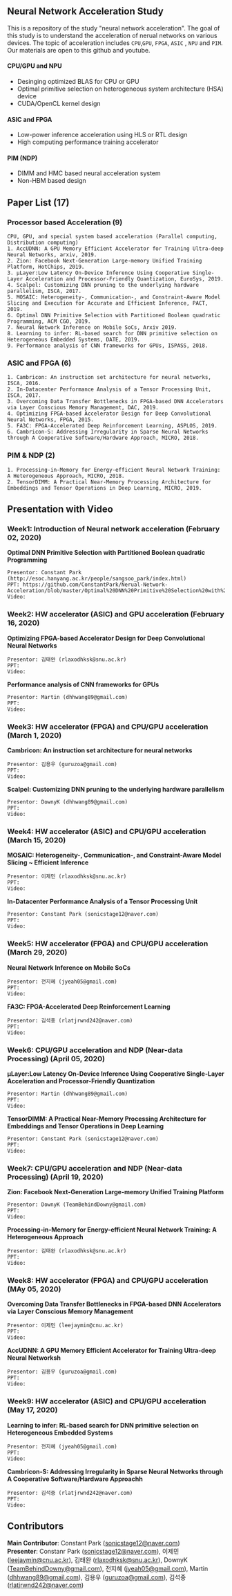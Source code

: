 ## Neural Network Acceleration Study
This is a repository of the study "neural network acceleration". The goal of this study is to understand the acceleration of nerual networks on various devices. The topic of acceleration includes `CPU`,`GPU`, `FPGA`, `ASIC` , `NPU` and `PIM`. Our materials are open to this github and youtube.

#### CPU/GPU and NPU
- Desinging optimized BLAS for CPU or GPU
- Optimal primitive selection on heterogeneous system architecture (HSA) device
- CUDA/OpenCL kernel design

#### ASIC and FPGA
- Low-power inference acceleration using HLS or RTL design
- High computing performance training accelerator

#### PIM (NDP)
- DIMM and HMC based neural acceleration system
- Non-HBM based design

## Paper List (17)
### Processor based Acceleration (9)
	CPU, GPU, and special system based acceleration (Parallel computing, Distribution computing)
	1. AccUDNN: A GPU Memory Efficient Accelerator for Training Ultra-deep Neural Networks, arxiv, 2019.
	2. Zion: Facebook Next-Generation Large-memory Unified Training Platform, HotChips, 2019.
	3. µLayer:Low Latency On-Device Inference Using Cooperative Single-Layer Acceleration and Processor-Friendly Quantization, EuroSys, 2019.
	4. Scalpel: Customizing DNN pruning to the underlying hardware parallelism, ISCA, 2017.
	5. MOSAIC: Heterogeneity-, Communication-, and Constraint-Aware Model Slicing and Execution for Accurate and Efficient Inference, PACT, 2019.
	6. Optimal DNN Primitive Selection with Partitioned Boolean quadratic Programming, ACM CGO, 2019.
	7. Neural Network Inference on Mobile SoCs, Arxiv 2019.
	8. Learning to infer: RL-based search for DNN primitive selection on Heterogeneous Embedded Systems, DATE, 2019.
	9. Performance analysis of CNN frameworks for GPUs, ISPASS, 2018.
  

### ASIC and FPGA (6)
	1. Cambricon: An instruction set architecture for neural networks, ISCA, 2016.
	2. In-Datacenter Performance Analysis of a Tensor Processing Unit, ISCA, 2017.
	3. Overcoming Data Transfer Bottlenecks in FPGA-based DNN Accelerators via Layer Conscious Memory Management, DAC, 2019.
	4. Optimizing FPGA-based Accelerator Design for Deep Convolutional Neural Networks, FPGA, 2015.
	5. FA3C: FPGA-Accelerated Deep Reinforcement Learning, ASPLOS, 2019.
	6. Cambricon-S: Addressing Irregularity in Sparse Neural Networks through A Cooperative Software/Hardware Approach, MICRO, 2018.
### PIM & NDP (2)
	1. Processing-in-Memory for Energy-efficient Neural Network Training: A Heterogeneous Approach, MICRO, 2018.
	2. TensorDIMM: A Practical Near-Memory Processing Architecture for Embeddings and Tensor Operations in Deep Learning, MICRO, 2019.

   
## Presentation with Video
### Week1: Introduction of Neural network acceleration (February 02, 2020)
**Optimal DNN Primitive Selection with Partitioned Boolean quadratic Programming**  

	Presentor: Constant Park (http://esoc.hanyang.ac.kr/people/sangsoo_park/index.html)  
	PPT: https://github.com/ConstantPark/Nerual-Network-Acceleration/blob/master/Optimal%20DNN%20Primitive%20Selection%20with%20Partitioned%20Boolean%20Quadratic%20Programming.pdf   
	Video:   

  

### Week2: HW accelerator (ASIC) and GPU acceleration  (February 16, 2020)
**Optimizing FPGA-based Accelerator Design for Deep Convolutional Neural Networks**  

	Presentor: 김태완 (rlaxodhksk@snu.ac.kr)  
	PPT:   
	Video:   

**Performance analysis of CNN frameworks for GPUs**  

	Presentor: Martin (dhhwang89@gmail.com)
	PPT:   
	Video:   


### Week3: HW accelerator (FPGA) and CPU/GPU acceleration (March 1, 2020)
**Cambricon: An instruction set architecture for neural networks**  

	Presentor: 김용우 (guruzoa@gmail.com)
	PPT:   
	Video:   
	
**Scalpel: Customizing DNN pruning to the underlying hardware parallelism**  

	Presentor: DownyK (dhhwang89@gmail.com)  
	PPT:   
	Video:   

### Week4: HW accelerator (ASIC) and CPU/GPU acceleration (March 15, 2020)
**MOSAIC: Heterogeneity-, Communication-, and Constraint-Aware Model Slicing ~ Efficient Inference**  
	
	Presentor: 이제민 (rlaxodhksk@snu.ac.kr)  
	PPT:   
	Video:   

**In-Datacenter Performance Analysis of a Tensor Processing Unit**    
	
	Presentor: Constant Park (sonicstage12@naver.com)
	PPT:   
	Video:   

### Week5: HW accelerator (FPGA) and CPU/GPU acceleration (March 29, 2020)
**Neural Network Inference on Mobile SoCs**   
	
	Presentor: 전지혜 (jyeah05@gmail.com)  
	PPT:   
	Video:   

**FA3C: FPGA-Accelerated Deep Reinforcement Learning**    
	
	Presentor: 김석중 (rlatjrwnd242@naver.com)  
	PPT:   
	Video:   

### Week6: CPU/GPU acceleration and NDP (Near-data Processing) (April 05, 2020)
**µLayer:Low Latency On-Device Inference Using Cooperative Single-Layer Acceleration and Processor-Friendly Quantization**   
	
	Presentor: Martin (dhhwang89@gmail.com)  
	PPT:   
	Video:   

**TensorDIMM: A Practical Near-Memory Processing Architecture for Embeddings and Tensor Operations in Deep Learning**    
	
	Presentor: Constant Park (sonicstage12@naver.com)
	PPT:   
	Video:   

### Week7: CPU/GPU acceleration and NDP (Near-data Processing) (April 19, 2020)
**Zion: Facebook Next-Generation Large-memory Unified Training Platform**   
	
	Presentor: DownyK (TeamBehindDowny@gmail.com)
	PPT:   
	Video:   

**Processing-in-Memory for Energy-efficient Neural Network Training: A Heterogeneous Approach**    
	
	Presentor: 김태완 (rlaxodhksk@snu.ac.kr)  
	PPT:   
	Video:   

### Week8: HW accelerator (FPGA) and CPU/GPU acceleration (MAy 05, 2020)
**Overcoming Data Transfer Bottlenecks in FPGA-based DNN Accelerators via Layer Conscious Memory Management**   
	
	Presentor: 이제민 (leejaymin@cnu.ac.kr)
	PPT:   
	Video:   

**AccUDNN: A GPU Memory Efficient Accelerator for Training Ultra-deep Neural Networksh**    
	
	Presentor: 김용우 (guruzoa@gmail.com)  
	PPT:   
	Video:   

### Week9: HW accelerator (ASIC) and CPU/GPU acceleration (May 17, 2020)
**Learning to infer: RL-based search for DNN primitive selection on Heterogeneous Embedded Systems**   
	
	Presentor: 전지혜 (jyeah05@gmail.com)
	PPT:   
	Video:   

**Cambricon-S: Addressing Irregularity in Sparse Neural Networks through A Cooperative Software/Hardware Approachh**    
	
	Presentor: 김석중 (rlatjrwnd242@naver.com)  
	PPT:   
	Video:   
	
## Contributors
**Main Contributor**: Constant Park (sonicstage12@naver.com)  
**Presenter**: Constanr Park (sonicstage12@naver.com), 이제민 (leejaymin@cnu.ac.kr), 김태완 (rlaxodhksk@snu.ac.kr), DownyK (TeamBehindDowny@gmail.com), 전지혜 (jyeah05@gmail.com), Martin (dhhwang89@gmail.com), 김용우 (guruzoa@gmail.com), 김석중 (rlatjrwnd242@naver.com)

